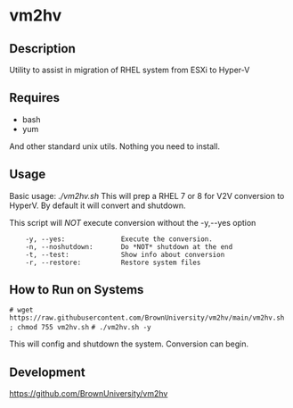 # vm2hv

## Description

Utility to assist in migration of RHEL system from ESXi to Hyper-V

## Requires

* bash
* yum

And other standard unix utils. Nothing you need to install.

## Usage

Basic usage: *./vm2hv.sh*
This will prep a RHEL 7 or 8 for V2V conversion
to HyperV. By default it will convert and shutdown.

This script will *NOT* execute conversion without the -y,--yes option

        -y, --yes:              Execute the conversion.
        -n, --noshutdown:       Do *NOT* shutdown at the end
        -t, --test:             Show info about conversion
        -r, --restore:          Restore system files


## How to Run on Systems

```# wget https://raw.githubusercontent.com/BrownUniversity/vm2hv/main/vm2hv.sh ; chmod 755 vm2hv.sh```
```# ./vm2hv.sh -y```

This will config and shutdown the system. Conversion can begin.

## Development

https://github.com/BrownUniversity/vm2hv